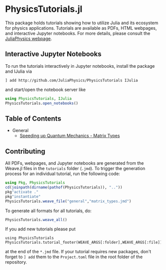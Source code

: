 # PhysicsTutorials.jl
This package holds tutorials showing how to utilize Julia and its ecosystem for physics applications. Tutorials are available as PDFs, HTML webpages, and interactive Jupyter notebooks. For more details, please consult the [JuliaPhysics webpage](http://juliaphysics.github.io).

## Interactive Jupyter Notebooks

To run the tutorials interactively in Jupyter notebooks, install the package and IJulia via

```
] add http://github.com/JuliaPhysics/PhysicsTutorials IJulia
```

and start/open the notebook server like

```julia
using PhysicsTutorials, IJulia
PhysicsTutorials.open_notebooks()
```

## Table of Contents

* General
  * [Speeding up Quantum Mechanics - Matrix Types](tutorials/general/matrix_types.ipynb)


## Contributing

All PDFs, webpages, and Jupyter notebooks are generated from the Weave.jl files in the `tutorials` folder (`.jmd`).
To trigger the generation process for an individual tutorial, run the following code:

```julia
using Pkg, PhysicsTutorials
cd(joinpath(dirname(pathof(PhysicsTutorials)), ".."))
pkg"activate ."
pkg"instantiate"
PhysicsTutorials.weave_file("general","matrix_types.jmd")
```

To generate all formats for all tutorials, do:

```julia
PhysicsTutorials.weave_all()
```

If you add new tutorials please put

```{julia; echo=false; skip="notebook"}
using PhysicsTutorials
PhysicsTutorials.tutorial_footer(WEAVE_ARGS[:folder],WEAVE_ARGS[:file])
```

at the end of the `*.jmd` file. If your tutorial requires new packages, don't forget to `] add` them to the `Project.toml` file in the root folder of the repository.
